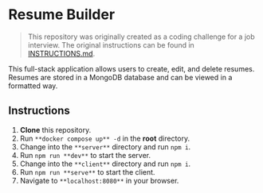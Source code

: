 # Resume Builder

> This repository was originally created as a coding challenge for a job interview. The original instructions can be found in [INSTRUCTIONS.md](INSTRUCTIONS.md).

This full-stack application allows users to create, edit, and delete resumes. Resumes are stored in a MongoDB database and can be viewed in a formatted way.

## Instructions

1. **Clone** this repository.
2. Run `**docker compose up** -d` in the **root** directory.
3. Change into the `**server**` directory and run `npm i`.
4. Run `npm run **dev**` to start the server.
5. Change into the `**client**` directory and run `npm i`.
6. Run `npm run **serve**` to start the client.
7. Navigate to `**localhost:8080**` in your browser.